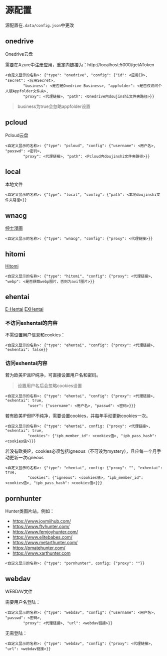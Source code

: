 # 源配置

源配置在`.data/config.json`中更改

## onedrive

Onedrive云盘

需要在Azure中注册应用，重定向链接为：http://localhost:5000/getAToken

```
<自定义显示的名称>: {"type": "onedrive", "config": {"id": <应用ID>, "secret": <应用Secret>,
        "business": <是否是Onedrive Business>, "appfolder": <是否仅访问个人版Appfolder文件夹>,
        "proxy": <代理链接>, "path": <Onedrive内doujinshi文件夹路径>}}
```
>business为true会忽略appfolder设置

## pcloud

Pcloud云盘

```
<自定义显示的名称>: {"type": "pcloud", "config": {"username": <用户名>, "passwd": <密码>,
        "proxy": <代理链接>, "path": <Pcloud内doujinshi文件夹路径>}}
```

## local

本地文件

```
<自定义显示的名称>: {"type": "local", "config": {"path": <本地doujinshi文件夹路径>}}
```

## wnacg

[绅士漫画](https://wnacg.com)

```
<自定义显示的名称>: {"type": "wnacg", "config": {"proxy": <代理链接>}}
```

## hitomi

[Hitomi](https://hitomi.la)

```
<自定义显示的名称>: {"type": "hitomi", "config": {"proxy": <代理链接>, "webp": <是否获取webp图片，否则为avif图片>}}
```

## ehentai

[E-Hentai](https://e-hentai.org/)
[EXHentai](https://exhentai.org/)

### 不访问exhentai的内容

不需设置用户信息和cookies：

```
<自定义显示的名称>: {"type": "ehentai", "config": {"proxy": <代理链接>, "exhentai": false}}
```

### 访问exhentai内容

若为欧美IP且IP纯净，可直接设置用户名和密码。
>设置用户名后会忽略cookies设置

```
<自定义显示的名称>: {"type": "ehentai", "config": {"proxy": <代理链接>, "exhentai": true,
          "user": {"username": <用户名>, "passwd": <密码>}}}
```

若有欧美IP但IP不纯净，需要设置cookies，并每年手动更新cookies一次。

```
<自定义显示的名称>: {"type": "ehentai", config: {"proxy": <代理链接>, "exhentai": true,
          "cookies": {"ipb_member_id": <cookies值>, "ipb_pass_hash": <cookies值>}}}
```

若没有欧美IP，cookies必须包括igneous（不可设为mystery），且应每一个月手动更新一次igneous

```
<自定义显示的名称>: {"type": "ehentai", config: {"proxy": "", "exhentai": true,
          "cookies": {"igneous": <cookies值>, "ipb_member_id": <cookies值>, "ipb_pass_hash": <cookies值>}}}
```

## pornhunter

Hunter类图片站，例如：
* https://www.joymiihub.com/
* https://www.ftvhunter.com/
* https://www.femjoyhunter.com/
* https://www.elitebabes.com/
* https://www.metarthunter.com/
* https://pmatehunter.com/
* https://www.xarthunter.com

```
<自定义显示的名称>: {"type": "pornhunter", config: {"proxy": ""}}
```

## webdav

WEBDAV文件

需要用户名登陆：

```
<自定义显示的名称>: {"type": "webdav", "config": {"username": <用户名>, "passwd": <密码>,
        "proxy": <代理链接>, "url": <webdav链接>}}
```

无需登陆：

```
<自定义显示的名称>: {"type": "webdav", "config": {"proxy": <代理链接>, "url": <webdav链接>}}
```